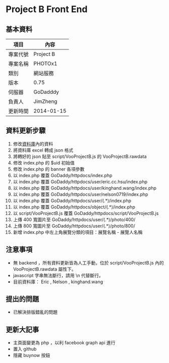 ﻿# Project B Front End 
## 基本資料

項目 | 內容
--- | ---
專案代號 | Project B
專案名稱 | PHOTOx1
類別 | 網站服務
版本 | 0.75
伺服器 | GoDadddy
負責人 | JimZheng
更新時間 | 2014-01-15

## 資料更新步驟

1. 修改[資料庫][資料庫]內的資料
1. 將資料庫 excel 轉成 json 格式
1. 將轉好的 json 貼至 script/VooProjectB.js 的 VooProjectB.rawdata 
1. 修改 index.php 的 $uid 初始值
1. 修改 index.php 的 banner 各項參數
1. 以 index.php 覆蓋 GoDaddy/httpdocs/index.php
1. 以 index.php 覆蓋 GoDaddy/httpdocs/user/eric.cc.hsu/index.php
1. 以 index.php 覆蓋 GoDaddy/httpdocs/user/kinghand.wang/index.php
1. 以 index.php 覆蓋 GoDaddy/httpdocs/user/nelson0719/index.php
1. 以 index.php 覆蓋 GoDaddy/httpdocs/user/(.*)/index.php
1. 以 index.php 覆蓋 GoDaddy/httpdocs/object/(.*)/index.php
1. 以 script/VooProjectB.js 覆蓋 GoDaddy/httpdocs/script/VooProjectB.js
1. 上傳 400 寬圖片至 GoDaddy/httpdocs/user/(.*)/photo/400/
1. 上傳 800 寬圖片至 GoDaddy/httpdocs/user/(.*)/photo/800/
1. 新增 index.php 中左上角展覽分類的項目：展覽名稱 - 展覽人名稱

## 注意事項

* 無 backend ，所有資料更新皆為人工手動，位於 script/VooProjectB.js 內的 VooProjectB.rawdata 屬性下。
* javascript 字串無法斷行，請用 \n 代替斷行。
* 目前資料庫： Eric , Nelson , kinghand.wang

## 提出的問題

* 已解決排版錯亂的問題

## 更新大記事

* 主頁面變更為 php ，以利 facebook graph api 進行
* 置入 github
* 隱藏 buynow 按鈕

[資料庫]: https://docs.google.com/a/voo.com.tw/spreadsheet/ccc?key=0Ana45DEu1C7FdHk2c2w4QmY4WkVWM2pRZVdBMDFCLVE&usp=drive_web#gid=0 "資料庫"